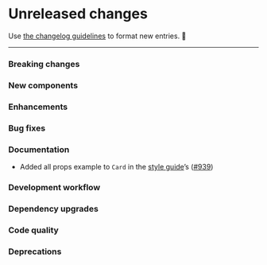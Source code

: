 # Unreleased changes

Use [the changelog guidelines](https://git.io/polaris-changelog-guidelines) to format new entries. 💜

---

### Breaking changes

### New components

### Enhancements

### Bug fixes

### Documentation

- Added all props example to `Card` in the [style guide](https://polaris.shopify.com)’s ([#939](https://github.com/Shopify/polaris-react/pull/939))

### Development workflow

### Dependency upgrades

### Code quality

### Deprecations
